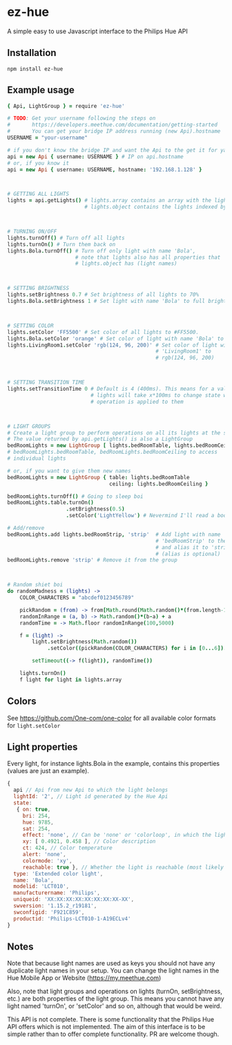 # ez-hue

A simple easy to use Javascript interface to the Philips Hue API

## Installation

`npm install ez-hue`

## Example usage

```coffeescript
{ Api, LightGroup } = require 'ez-hue'

# TODO: Get your username following the steps on
#       https://developers.meethue.com/documentation/getting-started
#       You can get your bridge IP address running (new Api).hostname
USERNAME = "your-username"

# if you don't know the bridge IP and want the Api to the get it for ya
api = new Api { username: USERNAME } # IP on api.hostname
# or, if you know it
api = new Api { username: USERNAME, hostname: '192.168.1.128' }



# GETTING ALL LIGHTS
lights = api.getLights() # lights.array contains an array with the lights,
                         # lights.object contains the lights indexed by name



# TURNING ON/OFF
lights.turnOff() # Turn off all lights
lights.turnOn() # Turn them back on
lights.Bola.turnOff() # Turn off only light with name 'Bola',
                      # note that lights also has all properties that
                      # lights.object has (light names)



# SETTING BRIGHTNESS
lights.setBrightness 0.7 # Set brightness of all lights to 70%
lights.Bola.setBrightness 1 # Set light with name 'Bola' to full brightness



# SETTING COLOR
lights.setColor 'FF5500' # Set color of all lights to #FF5500.
lights.Bola.setColor 'orange' # Set color of light with name 'Bola' to orange
lights.LivingRoom1.setColor 'rgb(124, 96, 200)' # Set color of light with name
                                                # 'LivingRoom1' to
                                                # rgb(124, 96, 200)



# SETTING TRANSITION TIME
lights.setTransitionTime 0 # Default is 4 (400ms). This means for a value of x,
                           # lights will take x*100ms to change state when an
                           # operation is applied to them



# LIGHT GROUPS
# Create a light group to perform operations on all its lights at the same time.
# The value returned by api.getLights() is also a LightGroup
bedRoomLights = new LightGroup [ lights.bedRoomTable, lights.bedRoomCeiling ]
# bedRoomLights.bedRoomTable, bedRoomLights.bedRoomCeiling to access
# individual lights

# or, if you want to give them new names
bedRoomLights = new LightGroup { table: lights.bedRoomTable
                                 ceiling: lights.bedRoomCeiling }

bedRoomLights.turnOff() # Going to sleep boi
bedRoomLights.table.turnOn()
                   .setBrightness(0.5)
                   .setColor('LightYellow') # Nevermind I'll read a book

# Add/remove
bedRoomLights.add lights.bedRoomStrip, 'strip'  # Add light with name
                                                # 'bedRoomStrip' to the group
                                                # and alias it to 'strip'
                                                # (alias is optional)
bedRoomLights.remove 'strip' # Remove it from the group



# Random shiet boi
do randomMadness = (lights) ->
    COLOR_CHARACTERS = "abcdef0123456789"

    pickRandom = (from) -> from[Math.round(Math.random()*(from.length-1))]
    randomInRange = (a, b) -> Math.random()*(b-a) + a
    randomTime = -> Math.floor randomInRange(100,5000)

    f = (light) ->
        light.setBrightness(Math.random())
             .setColor((pickRandom(COLOR_CHARACTERS) for i in [0...6]).join(""))

        setTimeout((-> f(light)), randomTime())

    lights.turnOn()
    f light for light in lights.array
```

## Colors

See https://github.com/One-com/one-color for all available color formats for `light.setColor`

## Light properties

Every light, for instance lights.Bola in the example, contains this properties
(values are just an example).

```javascript
{
  api // Api from new Api to which the light belongs
  lightId: '2', // Light id generated by the Hue Api
  state:
   { on: true,
     bri: 254,
     hue: 9785,
     sat: 254,
     effect: 'none', // Can be 'none' or 'colorloop', in which the light will cycle through all colors with current saturation and brightness settings
     xy: [ 0.4921, 0.458 ], // Color description
     ct: 424, // Color temperature
     alert: 'none',
     colormode: 'xy',
     reachable: true }, // Whether the light is reachable (most likely indicates whether it has power or not)
  type: 'Extended color light',
  name: 'Bola',
  modelid: 'LCT010',
  manufacturername: 'Philips',
  uniqueid: 'XX:XX:XX:XX:XX:XX:XX:XX-XX',
  swversion: '1.15.2_r19181',
  swconfigid: 'F921C859',
  productid: 'Philips-LCT010-1-A19ECLv4'
}
```

## Notes

Note that because light names are used as keys you should not
have any duplicate light names in your setup. You can change the light
names in the Hue Mobile App or Website (https://my.meethue.com)

Also, note that light groups and operations on lights (turnOn, setBrightness, etc.)
are both properties of the light group. This means you cannot have any light
named 'turnOn', or 'setColor' and so on, although that would be weird.

This API is not complete. There is some functionality that the Philips Hue API
offers which is not implemented. The aim of this interface is to be simple
rather than to offer complete functionality. PR are welcome though.
